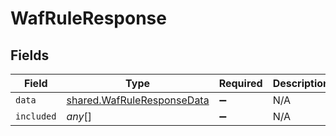# WafRuleResponse


## Fields

| Field                                                                    | Type                                                                     | Required                                                                 | Description                                                              |
| ------------------------------------------------------------------------ | ------------------------------------------------------------------------ | ------------------------------------------------------------------------ | ------------------------------------------------------------------------ |
| `data`                                                                   | [shared.WafRuleResponseData](../../models/shared/wafruleresponsedata.md) | :heavy_minus_sign:                                                       | N/A                                                                      |
| `included`                                                               | *any*[]                                                                  | :heavy_minus_sign:                                                       | N/A                                                                      |
